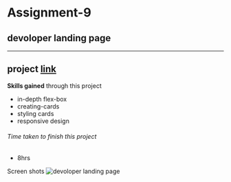  
 # Assignment-9

 ## devoloper landing page

---

 ## project  [link](http://127.0.0.1:5500/index9.html)


 **Skills gained** through this project
 - in-depth flex-box
 - creating-cards
 - styling cards
 - responsive design

 


###### Time taken to finish this project
- 8hrs

Screen shots 
![devoloper landing page](./screenshots/plant-homepage-6.png)